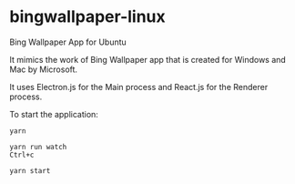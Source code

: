 # bingwallpaper-linux
Bing Wallpaper App for Ubuntu

It mimics the work of Bing Wallpaper app that is created for Windows and Mac by Microsoft.

It uses Electron.js for the Main process and React.js for the Renderer process.

To start the application:
```shell
yarn

yarn run watch
Ctrl+c

yarn start
```